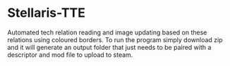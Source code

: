# Stellaris-TTE
Automated tech relation reading and image updating based on these relations using coloured borders.
To run the program simply download zip and it will generate an output folder that just needs to be paired with a descriptor and mod file to upload to steam.
